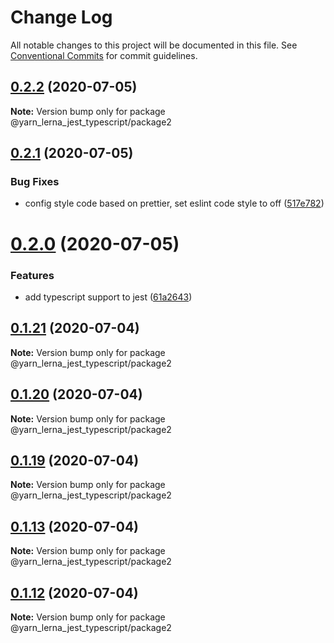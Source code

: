 # Change Log

All notable changes to this project will be documented in this file.
See [Conventional Commits](https://conventionalcommits.org) for commit guidelines.

## [0.2.2](https://github.com/SeyyedKhandon/yarn_lerna_jest_typescript/compare/@yarn_lerna_jest_typescript/package2@0.2.1...@yarn_lerna_jest_typescript/package2@0.2.2) (2020-07-05)

**Note:** Version bump only for package @yarn_lerna_jest_typescript/package2






## [0.2.1](https://github.com/SeyyedKhandon/yarn_lerna_jest_typescript/compare/@yarn_lerna_jest_typescript/package2@0.2.0...@yarn_lerna_jest_typescript/package2@0.2.1) (2020-07-05)


### Bug Fixes

* config style code based on prettier, set eslint code style to off ([517e782](https://github.com/SeyyedKhandon/yarn_lerna_jest_typescript/commit/517e7828932adae4e7672355b83697d3f1028dc8))





# [0.2.0](https://github.com/SeyyedKhandon/yarn_lerna_jest_typescript/compare/@yarn_lerna_jest_typescript/package2@0.1.21...@yarn_lerna_jest_typescript/package2@0.2.0) (2020-07-05)


### Features

* add typescript support to jest ([61a2643](https://github.com/SeyyedKhandon/yarn_lerna_jest_typescript/commit/61a264314bbc3bd226a9ff70b3dc72ff56fe3527))





## [0.1.21](https://github.com/SeyyedKhandon/yarn_lerna_jest_typescript/compare/@yarn_lerna_jest_typescript/package2@0.1.20...@yarn_lerna_jest_typescript/package2@0.1.21) (2020-07-04)

**Note:** Version bump only for package @yarn_lerna_jest_typescript/package2





## [0.1.20](https://github.com/SeyyedKhandon/yarn_lerna_jest_typescript/compare/@yarn_lerna_jest_typescript/package2@0.1.19...@yarn_lerna_jest_typescript/package2@0.1.20) (2020-07-04)

**Note:** Version bump only for package @yarn_lerna_jest_typescript/package2





## [0.1.19](https://github.com/SeyyedKhandon/yarn_lerna_jest_typescript/compare/@yarn_lerna_jest_typescript/package2@0.1.18...@yarn_lerna_jest_typescript/package2@0.1.19) (2020-07-04)

**Note:** Version bump only for package @yarn_lerna_jest_typescript/package2






## [0.1.13](https://github.com/SeyyedKhandon/yarn_lerna_jest_typescript/compare/@yarn_lerna_jest_typescript/package2@0.1.12...@yarn_lerna_jest_typescript/package2@0.1.13) (2020-07-04)

**Note:** Version bump only for package @yarn_lerna_jest_typescript/package2

## [0.1.12](https://github.com/SeyyedKhandon/yarn_lerna_jest_typescript/compare/@yarn_lerna_jest_typescript/package2@0.1.11...@yarn_lerna_jest_typescript/package2@0.1.12) (2020-07-04)

**Note:** Version bump only for package @yarn_lerna_jest_typescript/package2
